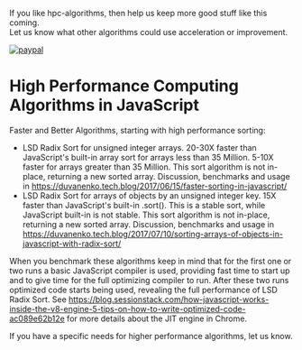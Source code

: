 If you like hpc-algorithms, then help us keep more good stuff like this coming.\
Let us know what other algorithms could use acceleration or improvement.

[![paypal](https://www.paypalobjects.com/en_US/i/btn/btn_donateCC_LG.gif)](https://www.paypal.com/cgi-bin/webscr?cmd=_s-xclick&hosted_button_id=LDD8L7UPAC7QL)

# High Performance Computing Algorithms in JavaScript

Faster and Better Algorithms, starting with high performance sorting:
- LSD Radix Sort for unsigned integer arrays. 20-30X faster than JavaScript's built-in array sort for arrays less than 35 Million.
5-10X faster for arrays greater than 35 Million. This sort algorithm is not in-place, returning a new sorted array.
Discussion, benchmarks and usage in https://duvanenko.tech.blog/2017/06/15/faster-sorting-in-javascript/
- LSD Radix Sort for arrays of objects by an unsigned integer key. 15X faster than JavaScript's built-in .sort().
This is a stable sort, while JavaScript built-in is not stable. This sort algorithm is not in-place, returning a new sorted array.
Discussion, benchmarks and usage in https://duvanenko.tech.blog/2017/07/10/sorting-arrays-of-objects-in-javascript-with-radix-sort/

When you benchmark these algorithms keep in mind that for the first one or two runs a basic JavaScript compiler is used, providing fast
time to start up and to give time for the full optimizing compiler to run. After these two runs optimized code starts being used,
revealing the full performance of LSD Radix Sort. See https://blog.sessionstack.com/how-javascript-works-inside-the-v8-engine-5-tips-on-how-to-write-optimized-code-ac089e62b12e
for more details about the JIT engine in Chrome.

If you have a specific needs for higher performance algorithms, let us know.
